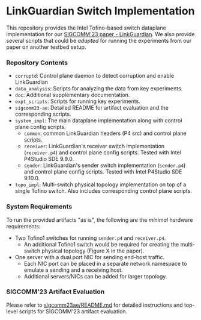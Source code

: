 # LinkGuardian Switch Implementation

This repository provides the Intel Tofino-based switch dataplane implementation for our [SIGCOMM'23
paper -
LinkGuardian](https://www.comp.nus.edu.sg/~bleong/publications/sigcomm23-linkguardian.pdf). We also provide several scripts that could be
*adapted* for running the experiments from our paper on another testbed setup.

### Repository Contents
* `corruptd`: Control plane daemon to detect corruption and enable LinkGuardian
* `data_analysis`: Scripts for analyzing the data from key experiments.
* `doc`: Additional supplementary documentation.
* `expt_scripts`: Scripts for running key experiments. 
* `sigcomm23-ae`: Detailed README for artifact evaluation and the corresponding
  scripts. 
* `system_impl`: The main dataplane implementation along with control plane
  config scripts.
  * `common`: common LinkGuardian headers (P4 src) and control plane scripts.
  * `receiver`: LinkGuardian's receiver switch implementation (`receiver.p4`) and
    control plane config scripts. Tested with Intel P4Studio SDE 9.9.0.
  * `sender`: LinkGuardian's sender switch implementation (`sender.p4`) and
    control plane config scripts. Tested with Intel P4Studio SDE 9.10.0.
* `topo_impl`: Multi-switch physical topology implementation on top of a
    single Tofino switch. Also includes corresponding control plane scripts.
  

### System Requirements
To run the provided artifacts "as is", the following are the *minimal* hardware
requirements:
* Two Tofino1 switches for running `sender.p4` and `receiver.p4`.
  * An additional Tofino1 switch would be required for creating the multi-switch
    physical topology (Figure X in the paper).
* One server with a dual port NIC for sending end-host traffic.
  * Each NIC port can be placed in a separate network namespace to emulate a
    sending and a receiving host.
  * Additional servers/NICs can be added for larger topology.

### SIGCOMM'23 Artifact Evaluation

Please refer to [sigcomm23ae/README.md](./sigcomm23-ae/README.md) for detailed
instructions and top-level scripts for SIGCOMM'23 artifact evaluation.








